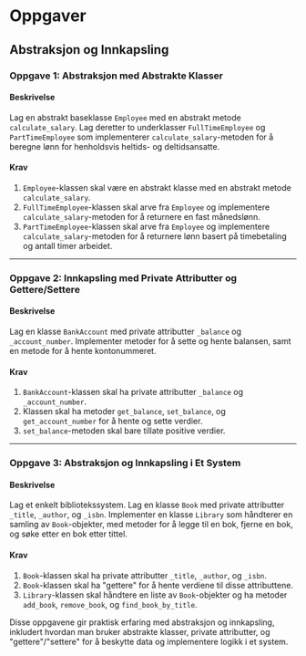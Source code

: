 # Oppgaver

## Abstraksjon og Innkapsling

### Oppgave 1: Abstraksjon med Abstrakte Klasser

#### Beskrivelse

Lag en abstrakt baseklasse `Employee` med en abstrakt metode `calculate_salary`. Lag deretter to underklasser `FullTimeEmployee` og `PartTimeEmployee` som implementerer `calculate_salary`-metoden for å beregne lønn for henholdsvis heltids- og deltidsansatte.

#### Krav

1. `Employee`-klassen skal være en abstrakt klasse med en abstrakt metode `calculate_salary`.
2. `FullTimeEmployee`-klassen skal arve fra `Employee` og implementere `calculate_salary`-metoden for å returnere en fast månedslønn.
3. `PartTimeEmployee`-klassen skal arve fra `Employee` og implementere `calculate_salary`-metoden for å returnere lønn basert på timebetaling og antall timer arbeidet.

___

### Oppgave 2: Innkapsling med Private Attributter og Gettere/Settere

#### Beskrivelse

Lag en klasse `BankAccount` med private attributter `_balance` og `_account_number`. Implementer metoder for å sette og hente balansen, samt en metode for å hente kontonummeret.

#### Krav

1. `BankAccount`-klassen skal ha private attributter `_balance` og `_account_number`.
2. Klassen skal ha metoder `get_balance`, `set_balance`, og `get_account_number` for å hente og sette verdier.
3. `set_balance`-metoden skal bare tillate positive verdier.

___

### Oppgave 3: Abstraksjon og Innkapsling i Et System

#### Beskrivelse

Lag et enkelt bibliotekssystem. Lag en klasse `Book` med private attributter `_title`, `_author`, og `_isbn`. Implementer en klasse `Library` som håndterer en samling av `Book`-objekter, med metoder for å legge til en bok, fjerne en bok, og søke etter en bok etter tittel.

#### Krav

1. `Book`-klassen skal ha private attributter `_title`, `_author`, og `_isbn`.
2. `Book`-klassen skal ha "gettere" for å hente verdiene til disse attributtene.
3. `Library`-klassen skal håndtere en liste av `Book`-objekter og ha metoder `add_book`, `remove_book`, og `find_book_by_title`.

Disse oppgavene gir praktisk erfaring med abstraksjon og innkapsling, inkludert hvordan man bruker abstrakte klasser, private attributter, og "gettere"/"settere" for å beskytte data og implementere logikk i et system.
